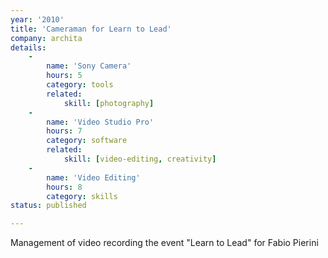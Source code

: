 ```yaml
---
year: '2010'
title: 'Cameraman for Learn to Lead'
company: archita
details:
    -
        name: 'Sony Camera'
        hours: 5
        category: tools
        related:
            skill: [photography]
    -
        name: 'Video Studio Pro'
        hours: 7
        category: software
        related:
            skill: [video-editing, creativity]
    -
        name: 'Video Editing'
        hours: 8
        category: skills
status: published

---
```

Management of video recording the event "Learn to Lead" for Fabio Pierini 